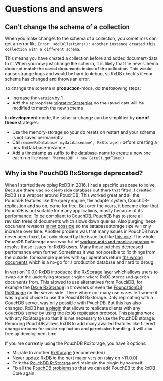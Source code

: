 # Questions and answers

## Can't change the schema of a collection
When you make changes to the schema of a collection, you sometimes can get an error like
`Error: addCollections(): another instance created this collection with a different schema`.

This means you have created a collection before and added document-data to it.
When you now just change the schema, it is likely that the new schema does not match the saved documents inside of the collection.
This would cause strange bugs and would be hard to debug, so RxDB check's if your schema has changed and throws an error.

To change the schema in **production**-mode, do the following steps:

- Increase the `version` by 1
- Add the appropriate [migrationStrategies](https://pubkey.github.io/rxdb/data-migration.html) so the saved data will be modified to match the new schema


In **development**-mode, the schema-change can be simplified by **one of these** strategies:

-   Use the memory-storage so your db resets on restart and your schema is not saved permanently
-   Call `removeRxDatabase('mydatabasename', RxStorage);` before creating a new RxDatabase-instance
-   Add a timestamp as suffix to the database-name to create a new one each run like `name: 'heroesDB' + new Date().getTime()`



## Why is the PouchDB RxStorage deprecated?
When I started developing RxDB in 2016, I had a specific use case to solve.
Because there was no client-side database out there that fitted, I created
RxDB as a wrapper around PouchDB. This worked great and all the PouchDB features
like the query engine, the adapter system, CouchDB-replication and so on, came for free.
But over the years, it became clear that PouchDB is not suitable for many applications,
mostly because of its performance: To be compliant to CouchDB, PouchDB has to store all
revision trees of documents which slows down queries. Also purging these document revisions [is not possible](https://github.com/pouchdb/pouchdb/issues/802)
so the database storage size will only increase over time.
Another problem was that many issues in PouchDB have never been fixed, but only closed by the issue-bot like [this one](https://github.com/pouchdb/pouchdb/issues/6454). The whole PouchDB RxStorage code was full of [workarounds and monkey patches](https://github.com/pubkey/rxdb/blob/285c3cf6008b3cc83bd9b9946118a621434f0cff/src/plugins/pouchdb/pouch-statics.ts#L181) to resolve
these issues for RxDB users. Many these patches decreased performance even further. Sometimes it was not possible to fix things from the outside, for example queries with `$gt` operators return [the wrong documents](https://github.com/pouchdb/pouchdb/pull/8471) which is a no-go for a production database
and hard to debug.

In version [10.0.0](./releases/10.0.0.md) RxDB introduced the [RxStorage](./rx-storage.md) layer which
allows users to swap out the underlying storage engine where RxDB stores and queries documents from.
This allowed to use alternatives from PouchDB, for example the [Dexie RxStorage](./rx-storage-dexie.md) in browsers
or even the [FoundationDB RxStorage](./rx-storage-foundationdb.md) on the server side.
There where not many use cases left where it was a good choice to use the PouchDB RxStorage. Only replicating with a
CouchDB server, was only possible with PouchDB. But this has also changed. RxDB has [a plugin](./replication-couchdb-new.md) that allows
to replicate clients with any CouchDB server by using the RxDB replication protocol. This plugins work with any RxStorage so that it is not necessary to use the PouchDB storage.
Removing PouchDB allows RxDB to add many awaited features like filtered change streams for easier replication and permission handling. It will also free up development time.

If you are currently using the PouchDB RxStorage, you have 3 options:

- Migrate to another [RxStorage](./rx-storage.md) (recommended)
- Never update RxDB to the next major version (stay on <13.0.0)
- Fork the [PouchDB RxStorage](./rx-storage-pouchdb.md) and maintain the plugin by yourself.
- Fix all the [PouchDB problems](https://github.com/pouchdb/pouchdb/issues?q=author%3Apubkey) so that we can add PouchDB to the RxDB Core again.


